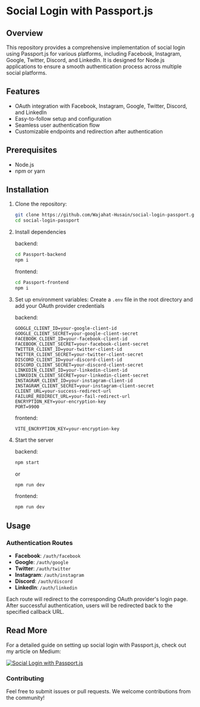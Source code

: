 # Social Login with Passport.js

## Overview
This repository provides a comprehensive implementation of social login using Passport.js for various platforms, including Facebook, Instagram, Google, Twitter, Discord, and LinkedIn. It is designed for Node.js applications to ensure a smooth authentication process across multiple social platforms.

## Features
- OAuth integration with Facebook, Instagram, Google, Twitter, Discord, and LinkedIn
- Easy-to-follow setup and configuration
- Seamless user authentication flow
- Customizable endpoints and redirection after authentication

## Prerequisites
- Node.js
- npm or yarn

## Installation
1. Clone the repository:
    ```bash
    git clone https://github.com/Wajahat-Husain/social-login-passport.git
    cd social-login-passport
    ```

2. Install dependencies

   backend:
    ```bash
    cd Passport-backend
    npm i
    ```

    frontend:
    ```bash
    cd Passport-frontend
    npm i
    ```

3. Set up environment variables:
    Create a `.env` file in the root directory and add your OAuth provider credentials

    backend:
    ```plaintext
    GOOGLE_CLIENT_ID=your-google-client-id
    GOOGLE_CLIENT_SECRET=your-google-client-secret
    FACEBOOK_CLIENT_ID=your-facebook-client-id
    FACEBOOK_CLIENT_SECRET=your-facebook-client-secret
    TWITTER_CLIENT_ID=your-twitter-client-id
    TWITTER_CLIENT_SECRET=your-twitter-client-secret
    DISCORD_CLIENT_ID=your-discord-client-id
    DISCORD_CLIENT_SECRET=your-discord-client-secret
    LINKEDIN_CLIENT_ID=your-linkedin-client-id
    LINKEDIN_CLIENT_SECRET=your-linkedin-client-secret
    INSTAGRAM_CLIENT_ID=your-instagram-client-id
    INSTAGRAM_CLIENT_SECRET=your-instagram-client-secret
    CLIENT_URL=your-success-redirect-url
    FAILURE_REDIRECT_URL=your-fail-redirect-url
    ENCRYPTION_KEY=your-encryption-key
    PORT=9900
    ```

    frontend:
    ```plaintext
    VITE_ENCRYPTION_KEY=your-encryption-key
    ```

4. Start the server

    backend:
    ```bash
    npm start
    ```
    or
    ```bash
    npm run dev 
    ```

    frontend:
    ```bash
    npm run dev 
    ```

## Usage
### Authentication Routes
- **Facebook**: `/auth/facebook`
- **Google**: `/auth/google`
- **Twitter**: `/auth/twitter`
- **Instagram**: `/auth/instagram`
- **Discord**: `/auth/discord`
- **LinkedIn**: `/auth/linkedin`

Each route will redirect to the corresponding OAuth provider's login page. After successful authentication, users will be redirected back to the specified callback URL.

## Read More
For a detailed guide on setting up social login with Passport.js, check out my article on Medium:

[![Social Login with Passport.js](https://miro.medium.com/v2/resize:fit:786/format:webp/1*y3cku4be4K1hXdlHdf_WLg.jpeg)](https://medium.com/@Wajahat_Hussain_/streamlining-social-authentication-in-node-js-with-passport-js-6f3bcb6659be)

### Contributing
Feel free to submit issues or pull requests. We welcome contributions from the community!

